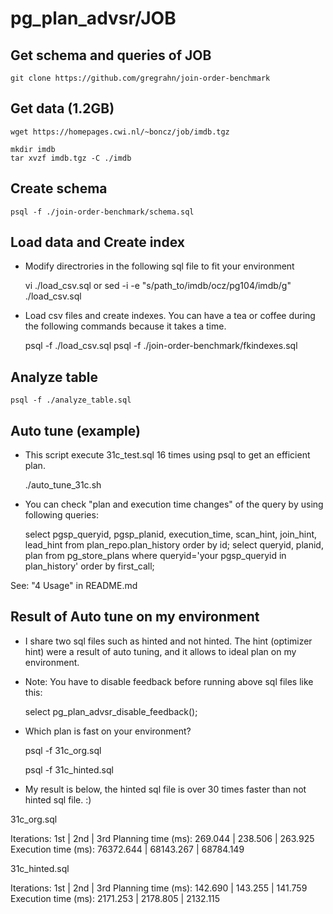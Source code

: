 pg_plan_advsr/JOB
=================

Get schema and queries of JOB
-----------------------------
	git clone https://github.com/gregrahn/join-order-benchmark 


Get data (1.2GB)
----------------
	wget https://homepages.cwi.nl/~boncz/job/imdb.tgz

	mkdir imdb
	tar xvzf imdb.tgz -C ./imdb


Create schema
-------------
	psql -f ./join-order-benchmark/schema.sql


Load data and Create index
--------------------------
* Modify directrories in the following sql file to fit your environment

	vi ./load_csv.sql
            or
	sed -i -e "s/path_to\/imdb/ocz\/pg104\/imdb/g" ./load_csv.sql

* Load csv files and create indexes. You can have a tea or coffee during the following commands because it takes a time.

	psql -f ./load_csv.sql
	psql -f ./join-order-benchmark/fkindexes.sql


Analyze table
-------------
	psql -f ./analyze_table.sql


Auto tune (example)
-------------------
* This script execute 31c_test.sql 16 times using psql to get an efficient plan.

	./auto_tune_31c.sh

* You can check "plan and execution time changes" of the query by using following queries:

	select pgsp_queryid, pgsp_planid, execution_time, scan_hint, join_hint, lead_hint from plan_repo.plan_history order by id;
	select queryid, planid, plan from pg_store_plans where queryid='your pgsp_queryid in plan_history' order by first_call;

See: "4 Usage" in README.md


Result of Auto tune on my environment
-------------------------------------
* I share two sql files such as hinted and not hinted. The hint (optimizer hint) were a result of auto tuning, and it allows to ideal plan on my environment. 
* Note: You have to disable feedback before running above sql files like this:

	select pg_plan_advsr_disable_feedback();

* Which plan is fast on your environment?

	psql -f 31c_org.sql

	psql -f 31c_hinted.sql

* My result is below, the hinted sql file is over 30 times faster than not hinted sql file. :)

 31c_org.sql

 Iterations:                1st |       2nd |       3rd
 Planning time (ms):    269.044 |   238.506 |   263.925
 Execution time (ms): 76372.644 | 68143.267 | 68784.149

 31c_hinted.sql

 Iterations:                1st |       2nd |       3rd
 Planning time (ms):    142.690 |   143.255 |   141.759
 Execution time (ms):  2171.253 |  2178.805 |  2132.115


